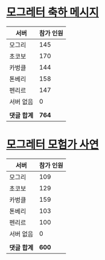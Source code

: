 # [모그레터 축하 메시지](./Event250701_v7_2_10th_moogleletter0.md)

|서버|참가 인원|
|-|-|
|모그리|145|
|초코보|170|
|카벙클|144|
|톤베리|158|
|펜리르|147|
|서버 없음|0|
|||
|**댓글 합계**|**764**|


# [모그레터 모험가 사연](./Event250701_v7_2_10th_moogleletter1.md)

|서버|참가 인원|
|-|-|
|모그리|109|
|초코보|129|
|카벙클|159|
|톤베리|103|
|펜리르|100|
|서버 없음|0|
|||
|**댓글 합계**|**600**|


